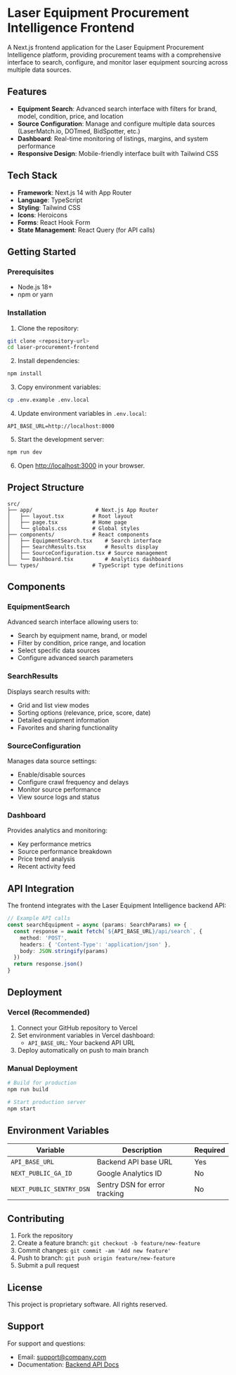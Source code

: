 # Laser Equipment Procurement Intelligence Frontend

A Next.js frontend application for the Laser Equipment Procurement Intelligence platform, providing procurement teams with a comprehensive interface to search, configure, and monitor laser equipment sourcing across multiple data sources.

## Features

- **Equipment Search**: Advanced search interface with filters for brand, model, condition, price, and location
- **Source Configuration**: Manage and configure multiple data sources (LaserMatch.io, DOTmed, BidSpotter, etc.)
- **Dashboard**: Real-time monitoring of listings, margins, and system performance
- **Responsive Design**: Mobile-friendly interface built with Tailwind CSS

## Tech Stack

- **Framework**: Next.js 14 with App Router
- **Language**: TypeScript
- **Styling**: Tailwind CSS
- **Icons**: Heroicons
- **Forms**: React Hook Form
- **State Management**: React Query (for API calls)

## Getting Started

### Prerequisites

- Node.js 18+ 
- npm or yarn

### Installation

1. Clone the repository:
```bash
git clone <repository-url>
cd laser-procurement-frontend
```

2. Install dependencies:
```bash
npm install
```

3. Copy environment variables:
```bash
cp .env.example .env.local
```

4. Update environment variables in `.env.local`:
```env
API_BASE_URL=http://localhost:8000
```

5. Start the development server:
```bash
npm run dev
```

6. Open [http://localhost:3000](http://localhost:3000) in your browser.

## Project Structure

```
src/
├── app/                    # Next.js App Router
│   ├── layout.tsx         # Root layout
│   ├── page.tsx           # Home page
│   └── globals.css        # Global styles
├── components/            # React components
│   ├── EquipmentSearch.tsx    # Search interface
│   ├── SearchResults.tsx      # Results display
│   ├── SourceConfiguration.tsx # Source management
│   └── Dashboard.tsx          # Analytics dashboard
└── types/                 # TypeScript type definitions
```

## Components

### EquipmentSearch
Advanced search interface allowing users to:
- Search by equipment name, brand, or model
- Filter by condition, price range, and location
- Select specific data sources
- Configure advanced search parameters

### SearchResults
Displays search results with:
- Grid and list view modes
- Sorting options (relevance, price, score, date)
- Detailed equipment information
- Favorites and sharing functionality

### SourceConfiguration
Manages data source settings:
- Enable/disable sources
- Configure crawl frequency and delays
- Monitor source performance
- View source logs and status

### Dashboard
Provides analytics and monitoring:
- Key performance metrics
- Source performance breakdown
- Price trend analysis
- Recent activity feed

## API Integration

The frontend integrates with the Laser Equipment Intelligence backend API:

```typescript
// Example API calls
const searchEquipment = async (params: SearchParams) => {
  const response = await fetch(`${API_BASE_URL}/api/search`, {
    method: 'POST',
    headers: { 'Content-Type': 'application/json' },
    body: JSON.stringify(params)
  })
  return response.json()
}
```

## Deployment

### Vercel (Recommended)

1. Connect your GitHub repository to Vercel
2. Set environment variables in Vercel dashboard:
   - `API_BASE_URL`: Your backend API URL
3. Deploy automatically on push to main branch

### Manual Deployment

```bash
# Build for production
npm run build

# Start production server
npm start
```

## Environment Variables

| Variable | Description | Required |
|----------|-------------|----------|
| `API_BASE_URL` | Backend API base URL | Yes |
| `NEXT_PUBLIC_GA_ID` | Google Analytics ID | No |
| `NEXT_PUBLIC_SENTRY_DSN` | Sentry DSN for error tracking | No |

## Contributing

1. Fork the repository
2. Create a feature branch: `git checkout -b feature/new-feature`
3. Commit changes: `git commit -am 'Add new feature'`
4. Push to branch: `git push origin feature/new-feature`
5. Submit a pull request

## License

This project is proprietary software. All rights reserved.

## Support

For support and questions:
- Email: support@company.com
- Documentation: [Backend API Docs](../laser-equipment-intelligence/docs/)

